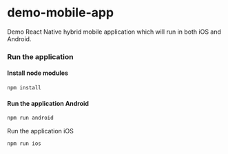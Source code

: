 # demo-mobile-app

Demo React Native hybrid mobile application which will run in both iOS and Android.

### Run the application

#### Install node modules

```bash
npm install
```

#### Run the application Android

```bash
npm run android
```

Run the application iOS

```bash
npm run ios
```
